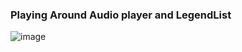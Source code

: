 ### Playing Around Audio player and LegendList

![image](https://github.com/user-attachments/assets/3f15c589-590e-4280-8ec5-d022ee6c4fbe)
